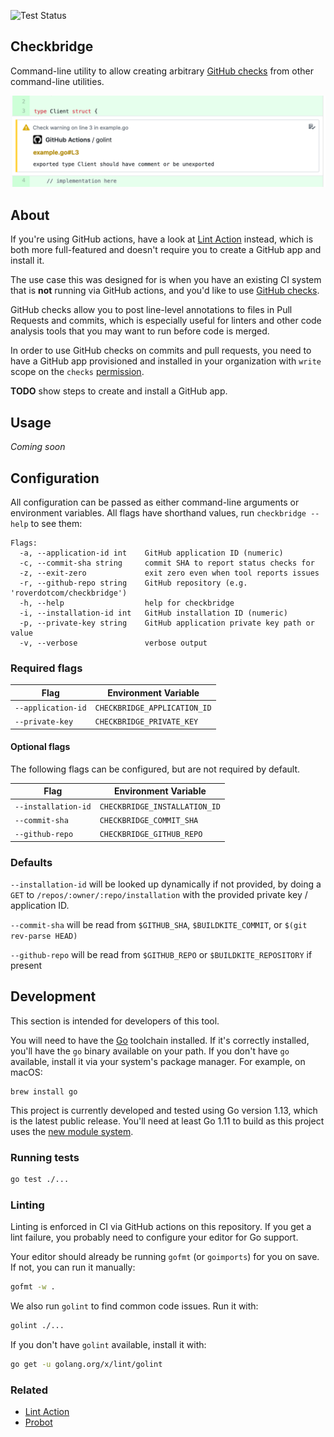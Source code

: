 ![Test Status](https://github.com/roverdotcom/checkbridge/workflows/Test/badge.svg)
## Checkbridge

Command-line utility to allow creating arbitrary [GitHub
checks](https://developer.github.com/v3/checks/) from other command-line
utilities.

![Screenshot](.github/screenshots/go-lint-check-screenshot.png)

## About

If you're using GitHub actions, have a look at [Lint Action] instead, which
is both more full-featured and doesn't require you to create a GitHub app and
install it.

The use case this was designed for is when you have an existing CI system that
is **not** running via GitHub actions, and you'd like to use [GitHub checks].

GitHub checks allow you to post line-level annotations to files in Pull Requests
and commits, which is especially useful for linters and other code analysis
tools that you may want to run before code is merged.

In order to use GitHub checks on commits and pull requests, you need to have
a GitHub app provisioned and installed in your organization with `write` scope
on the `checks` [permission].

**TODO** show steps to create and install a GitHub app.

[github checks]: https://developer.github.com/v3/checks/
[lint action]: https://github.com/samuelmeuli/lint-action
[permission]: https://developer.github.com/v3/apps/permissions/#permission-on-checks

## Usage

_Coming soon_

## Configuration

All configuration can be passed as either command-line arguments or environment variables. All flags have shorthand values, run `checkbridge --help` to see them:

```
Flags:
  -a, --application-id int    GitHub application ID (numeric)
  -c, --commit-sha string     commit SHA to report status checks for
  -z, --exit-zero             exit zero even when tool reports issues
  -r, --github-repo string    GitHub repository (e.g. 'roverdotcom/checkbridge')
  -h, --help                  help for checkbridge
  -i, --installation-id int   GitHub installation ID (numeric)
  -p, --private-key string    GitHub application private key path or value
  -v, --verbose               verbose output
```

### Required flags

| Flag               | Environment Variable         |
| ------------------ | ---------------------------- |
| `--application-id` | `CHECKBRIDGE_APPLICATION_ID` |
| `--private-key`    | `CHECKBRIDGE_PRIVATE_KEY`    |

#### Optional flags

The following flags can be configured, but are not required by default.

| Flag                | Environment Variable          |
| ------------------- | ----------------------------- |
| `--installation-id` | `CHECKBRIDGE_INSTALLATION_ID` |
| `--commit-sha`      | `CHECKBRIDGE_COMMIT_SHA`      |
| `--github-repo`     | `CHECKBRIDGE_GITHUB_REPO`     |

### Defaults

`--installation-id` will be looked up dynamically if not provided, by doing a `GET` to
`/repos/:owner/:repo/installation` with the provided private key / application ID.

`--commit-sha` will be read from `$GITHUB_SHA`, `$BUILDKITE_COMMIT`, or `$(git rev-parse HEAD)`

`--github-repo` will be read from `$GITHUB_REPO` or `$BUILDKITE_REPOSITORY` if present

## Development

This section is intended for developers of this tool.

You will need to have the [Go] toolchain installed. If it's correctly installed,
you'll have the `go` binary available on your path. If you don't have `go`
available, install it via your system's package manager. For example, on macOS:

```
brew install go
```

This project is currently developed and tested using Go version 1.13, which is
the latest public release. You'll need at least Go 1.11 to build as this project
uses the [new module system].

[go]: https://golang.org/
[new module system]: https://blog.golang.org/using-go-modules

### Running tests

```sh
go test ./...
```

### Linting

Linting is enforced in CI via GitHub actions on this repository. If you get a
lint failure, you probably need to configure your editor for Go support.

Your editor should already be running `gofmt` (or `goimports`) for you on save.
If not, you can run it manually:

```sh
gofmt -w .
```

We also run `golint` to find common code issues. Run it with:

```sh
golint ./...
```

If you don't have `golint` available, install it with:

```sh
go get -u golang.org/x/lint/golint
```

### Related

- [Lint Action](https://github.com/samuelmeuli/lint-action)
- [Probot](https://probot.github.io/)
